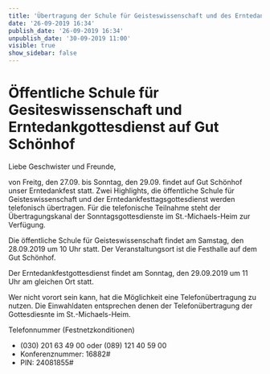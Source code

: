 ```yaml
---
title: 'Übertragung der Schule für Geisteswissenschaft und des Erntedankgottesdienst auf Gut Schönhof 2019'
date: '26-09-2019 16:34'
publish_date: '26-09-2019 16:34'
unpublish_date: '30-09-2019 11:00'
visible: true
show_sidebar: false
---
```


# Öffentliche Schule für Gesiteswissenschaft und Erntedankgottesdienst auf Gut Schönhof

Liebe Geschwister und Freunde,

von Freitg, den 27.09. bis Sonntag, den 29.09. findet auf Gut Schönhof unser Erntedankfest statt. Zwei Highlights, die öffentliche Schule für Geisteswissenschaft und der Erntedankfesttagsgottesdienst werden telefonisch übertragen. Für die telefonische Teilnahme steht der Übertragungskanal der Sonntagsgottesdienste im St.-Michaels-Heim zur Verfügung.

Die öffentliche Schule für Geisteswissenschaft findet am Samstag, den 28.09.2019 um 10 Uhr statt. Der Veranstaltungsort ist die Festhalle auf dem Gut Schönhof.

Der Erntedankfestgottesdienst findet am Sonntag, den 29.09.2019 um 11 Uhr am gleichen Ort statt.

Wer nicht vorort sein kann, hat die Möglichkeit eine Telefonübertragung zu nutzen. Die Einwahldaten entsprechen denen der Telefonübertragung der Gottesdiesnte im St.-Michaels-Heim.

Telefonnummer (Festnetzkonditionen)
* (030) 201 63 49 00 oder (089) 121 40 59 00
* Konferenznummer: 16882#
* PIN: 24081855#